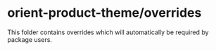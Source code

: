 # orient-product-theme/overrides

This folder contains overrides which will automatically be required by package users.
